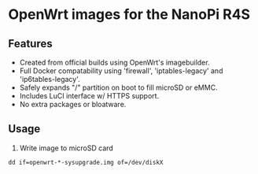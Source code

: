 # OpenWrt images for the NanoPi R4S

## Features
- Created from official builds using OpenWrt's imagebuilder.
- Full Docker compatability using 'firewall', 'iptables-legacy' and 'ip6tables-legacy'.
- Safely expands "/" partition on boot to fill microSD or eMMC.
- Includes LuCI interface w/ HTTPS support.
- No extra packages or bloatware.

## Usage

1. Write image to microSD card

```shell
dd if=openwrt-*-sysupgrade.img of=/dev/diskX
```

